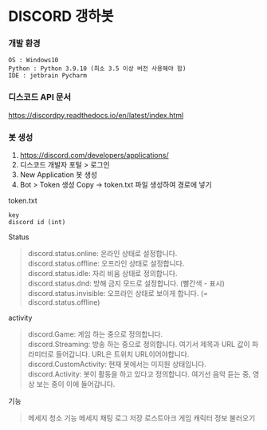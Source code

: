 # DISCORD 갱하봇
### 개발 환경
```
OS : Windows10
Python : Python 3.9.10 (최소 3.5 이상 버전 사용해야 함)
IDE : jetbrain Pycharm 
```
### 디스코드 API 문서
https://discordpy.readthedocs.io/en/latest/index.html

### 봇 생성
1. https://discord.com/developers/applications/
2. 디스코드 개발자 포털 > 로그인
3. New Application 봇 생성
4. Bot > Token 생성 Copy -> token.txt 파일 생성하여 경로에 넣기

token.txt
```
key
discord id (int)
```

Status
>discord.status.online: 온라인 상태로 설정합니다.<br/>
discord.status.offline: 오프라인 상태로 설정합니다.<br/>
discord.status.idle: 자리 비움 상태로 정의합니다.<br/>
discord.status.dnd: 방해 금지 모드로 설정합니다. (빨간색 - 표시)<br/>
discord.status.invisible: 오프라인 상태로 보이게 합니다. (= discord.status.offline)

activity
>discord.Game: 게임 하는 중으로 정의합니다.<br/>
discord.Streaming: 방송 하는 중으로 정의합니다. 여기서 제목과 URL 값이 파라미터로 들어갑니다. URL은 트위치 URL이어야합니다.<br/>
discord.CustomActivity: 현재 봇에서는 미지원 상태입니다.<br/>
discord.Activity: 봇이 활동을 하고 있다고 정의합니다. 여기선 음악 듣는 중, 영상 보는 중이 이에 들어갑니다.

기능
> 메세지 청소 기능
> 메세지 채팅 로그 저장
> 로스트아크 게임 캐릭터 정보 불러오기
